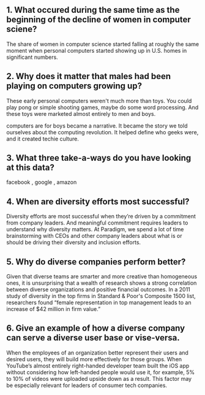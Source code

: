 ## 1. What occured during the same time as the beginning of the decline of women in computer sciene?

The share of women in computer science started falling at roughly the same moment when personal computers started showing up in U.S. homes in significant numbers.

## 2. Why does it matter that males had been playing on computers growing up?

These early personal computers weren't much more than toys. You could play pong or simple shooting games, maybe do some word processing. And these toys were marketed almost entirely to men and boys.

 computers are for boys became a narrative. It became the story we told ourselves about the computing revolution. It helped define who geeks were, and it created techie culture.

 ## 3. What three take-a-ways do you have looking at this data?
 facebook , google , amazon

 ## 4. When are diversity efforts most successful?
 Diversity efforts are most successful when they’re driven by a commitment from company leaders. And meaningful commitment requires leaders to understand why diversity matters. At Paradigm, we spend a lot of time brainstorming with CEOs and other company leaders about what is or should be driving their diversity and inclusion efforts.
## 5. Why do diverse companies perform better?
Given that diverse teams are smarter and more creative than homogeneous ones, it is unsurprising that a wealth of research shows a strong correlation between diverse organizations and positive financial outcomes. In a 2011 study of diversity in the top firms in Standard & Poor's Composite 1500 list, researchers found “female representation in top management leads to an increase of $42 million in firm value.”
## 6. Give an example of how a diverse company can serve a diverse user base or vise-versa.

When the employees of an organization better represent their users and desired users, they will build more effectively for those groups. When YouTube’s almost entirely right-handed developer team built the iOS app without considering how left-handed people would use it, for example, 5% to 10% of videos were uploaded upside down as a result. This factor may be especially relevant for leaders of consumer tech companies.